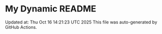 # My Dynamic README
Updated at: Thu Oct 16 14:21:23 UTC 2025
This file was auto-generated by GitHub Actions.
